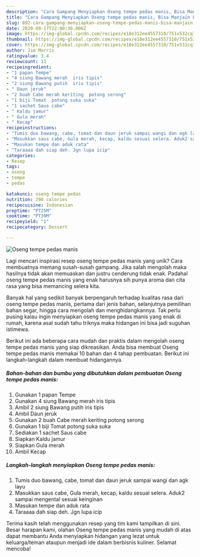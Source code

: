 ```yaml
---
description: "Cara Gampang Menyiapkan Oseng tempe pedas manis, Bisa Manjain Lidah"
title: "Cara Gampang Menyiapkan Oseng tempe pedas manis, Bisa Manjain Lidah"
slug: 892-cara-gampang-menyiapkan-oseng-tempe-pedas-manis-bisa-manjain-lidah
date: 2020-09-17T22:00:36.006Z
image: https://img-global.cpcdn.com/recipes/e18e312ee4557310/751x532cq70/oseng-tempe-pedas-manis-foto-resep-utama.jpg
thumbnail: https://img-global.cpcdn.com/recipes/e18e312ee4557310/751x532cq70/oseng-tempe-pedas-manis-foto-resep-utama.jpg
cover: https://img-global.cpcdn.com/recipes/e18e312ee4557310/751x532cq70/oseng-tempe-pedas-manis-foto-resep-utama.jpg
author: Jim Morris
ratingvalue: 3.4
reviewcount: 11
recipeingredient:
- "1 papan Tempe"
- "4 siung Bawang merah  iris tipis"
- "2 siung Bawang putih  iris tipis"
- " Daun jeruk"
- "2 buah Cabe merah keriting  potong serong"
- "1 biji Tomat  potong suka suka"
- "1 sachet Saus cabe"
- " Kaldu jamur"
- " Gula merah"
- " Kecap"
recipeinstructions:
- "Tumis duo bawang, cabe, tomat dan daun jeruk sampai wangi dan agk layu"
- "Masukkan saus cabe, Gula merah, kecap, kaldu sesuai selera. Aduk2 sampai mengental sesuai keinginan"
- "Masukan tempe dan aduk rata"
- "Taraaaa dah siap deh. Jgn lupa icip"
categories:
- Resep
tags:
- oseng
- tempe
- pedas

katakunci: oseng tempe pedas 
nutrition: 298 calories
recipecuisine: Indonesian
preptime: "PT25M"
cooktime: "PT39M"
recipeyield: "1"
recipecategory: Dessert

---
```



![Oseng tempe pedas manis](https://img-global.cpcdn.com/recipes/e18e312ee4557310/751x532cq70/oseng-tempe-pedas-manis-foto-resep-utama.jpg)

Lagi mencari inspirasi resep oseng tempe pedas manis yang unik? Cara membuatnya memang susah-susah gampang. Jika salah mengolah maka hasilnya tidak akan memuaskan dan justru cenderung tidak enak. Padahal oseng tempe pedas manis yang enak harusnya sih punya aroma dan cita rasa yang bisa memancing selera kita.

Banyak hal yang sedikit banyak berpengaruh terhadap kualitas rasa dari oseng tempe pedas manis, pertama dari jenis bahan, selanjutnya pemilihan bahan segar, hingga cara mengolah dan menghidangkannya. Tak perlu pusing kalau ingin menyiapkan oseng tempe pedas manis yang enak di rumah, karena asal sudah tahu triknya maka hidangan ini bisa jadi suguhan istimewa.




Berikut ini ada beberapa cara mudah dan praktis dalam mengolah oseng tempe pedas manis yang siap dikreasikan. Anda bisa membuat Oseng tempe pedas manis memakai 10 bahan dan 4 tahap pembuatan. Berikut ini langkah-langkah dalam membuat hidangannya.

<!--inarticleads1-->

##### Bahan-bahan dan bumbu yang dibutuhkan dalam pembuatan Oseng tempe pedas manis:

1. Gunakan 1 papan Tempe
1. Gunakan 4 siung Bawang merah  iris tipis
1. Ambil 2 siung Bawang putih  iris tipis
1. Ambil  Daun jeruk
1. Gunakan 2 buah Cabe merah keriting  potong serong
1. Gunakan 1 biji Tomat  potong suka suka
1. Sediakan 1 sachet Saus cabe
1. Siapkan  Kaldu jamur
1. Siapkan  Gula merah
1. Ambil  Kecap




<!--inarticleads2-->

##### Langkah-langkah menyiapkan Oseng tempe pedas manis:

1. Tumis duo bawang, cabe, tomat dan daun jeruk sampai wangi dan agk layu
1. Masukkan saus cabe, Gula merah, kecap, kaldu sesuai selera. Aduk2 sampai mengental sesuai keinginan
1. Masukan tempe dan aduk rata
1. Taraaaa dah siap deh. Jgn lupa icip




Terima kasih telah menggunakan resep yang tim kami tampilkan di sini. Besar harapan kami, olahan Oseng tempe pedas manis yang mudah di atas dapat membantu Anda menyiapkan hidangan yang lezat untuk keluarga/teman ataupun menjadi ide dalam berbisnis kuliner. Selamat mencoba!
